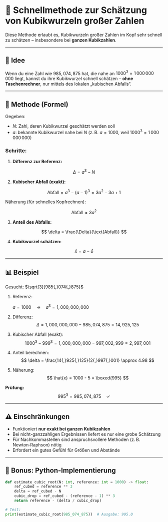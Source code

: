 # 🚀 Schnellmethode zur Schätzung von Kubikwurzeln großer Zahlen

Diese Methode erlaubt es, Kubikwurzeln großer Zahlen im Kopf sehr schnell zu schätzen – insbesondere bei **ganzen Kubikzahlen**.

---

## 🧠 Idee

Wenn du eine Zahl wie $985{,}074{,}875$ hat, die nahe an $1000^3 = 1\,000\,000\,000$ liegt, kannst du ihre Kubikwurzel schnell schätzen – **ohne Taschenrechner**, nur mittels des lokalen „kubischen Abfalls“.

---

## 📐 Methode (Formel)

Gegeben:

- $N$: Zahl, deren Kubikwurzel geschätzt werden soll  
- $a$: bekannte Kubikwurzel nahe bei $N$ (z. B. $a = 1000$, weil $1000^3 = 1\,000\,000\,000$)

### Schritte:

1. **Differenz zur Referenz:**

$$
   \Delta = a^3 - N
$$

2. **Kubischer Abfall (exakt):**

$$
   \text{Abfall} = a^3 - (a - 1)^3 = 3a^2 - 3a + 1
$$

   Näherung (für schnelles Kopfrechnen):

$$
   \text{Abfall} \approx 3a^2
$$

3. **Anteil des Abfalls:**

$$
   \delta = \frac{\Delta}{\text{Abfall}}
$$

4. **Kubikwurzel schätzen:**

$$
   \hat{x} = a - \delta
$$

---

## 📊 Beispiel

Gesucht: $\sqrt[3]{985{,}074{,}875}$

1. Referenz:  

   $a = 1000 \quad\Rightarrow\quad a^3 = 1{,}000{,}000{,}000$


2. Differenz:  
$$
   \Delta = 1{,}000{,}000{,}000 - 985{,}074{,}875 = 14{,}925{,}125
$$

3. Kubischer Abfall (exakt):  
$$
   1000^3 - 999^3 = 1{,}000{,}000{,}000 - 997{,}002{,}999 = 2{,}997{,}001
$$

4. Anteil berechnen:  
$$
   \delta = \frac{14{,}925{,}125}{2{,}997{,}001} \approx 4.98
$$

5. Näherung:  
$$
   \hat{x} = 1000 - 5 = \boxed{995}
$$

**Prüfung:**  
$$
995^3 = 985{,}074{,}875 \quad \checkmark
$$

---

## ⚠️ Einschränkungen

- Funktioniert **nur exakt bei ganzen Kubikzahlen**
- Bei nicht-ganzzahligen Ergebnissen liefert es nur eine grobe Schätzung  
- Für Nachkommastellen sind anspruchsvollere Methoden (z. B. Newton‑Raphson) nötig  
- Erfordert ein gutes Gefühl für Größen und Abstände

---

## 🧮 Bonus: Python-Implementierung

```python
def estimate_cubic_root(N: int, reference: int = 1000) -> float:
    ref_cubed = reference ** 3
    delta = ref_cubed - N
    cubic_drop = ref_cubed - (reference - 1) ** 3
    return reference - (delta / cubic_drop)

# Test:
print(estimate_cubic_root(985_074_875))  # Ausgabe: 995.0
